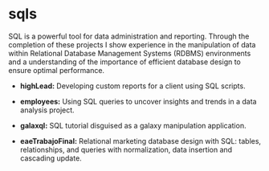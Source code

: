 # sqls

SQL is a powerful tool for data administration and reporting. Through the completion of these projects I show experience in the manipulation of data within Relational Database Management Systems (RDBMS) environments and a understanding of the importance of efficient database design to ensure optimal performance.

- **highLead:** Developing custom reports for a client using SQL scripts.

- **employees:** Using SQL queries to uncover insights and trends in a data analysis project.

- **galaxql:** SQL tutorial disguised as a galaxy manipulation application.

- **eaeTrabajoFinal:** Relational marketing database design with SQL: tables, relationships, and queries with normalization, data insertion and cascading update.
